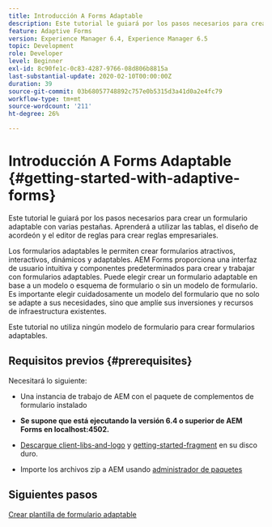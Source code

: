 ```yaml
---
title: Introducción A Forms Adaptable
description: Este tutorial le guiará por los pasos necesarios para crear un formulario adaptable con varias pestañas. Aprenderá a utilizar las tablas, el diseño de acordeón y el editor de reglas para crear reglas empresariales.
feature: Adaptive Forms
version: Experience Manager 6.4, Experience Manager 6.5
topic: Development
role: Developer
level: Beginner
exl-id: 8c90fe1c-0c83-4287-9766-08d806b8815a
last-substantial-update: 2020-02-10T00:00:00Z
duration: 39
source-git-commit: 03b68057748892c757e0b5315d3a41d0a2e4fc79
workflow-type: tm+mt
source-wordcount: '211'
ht-degree: 26%

---
```


# Introducción A Forms Adaptable {#getting-started-with-adaptive-forms}

Este tutorial le guiará por los pasos necesarios para crear un formulario adaptable con varias pestañas. Aprenderá a utilizar las tablas, el diseño de acordeón y el editor de reglas para crear reglas empresariales.

Los formularios adaptables le permiten crear formularios atractivos, interactivos, dinámicos y adaptables. AEM Forms proporciona una interfaz de usuario intuitiva y componentes predeterminados para crear y trabajar con formularios adaptables. Puede elegir crear un formulario adaptable en base a un modelo o esquema de formulario o sin un modelo de formulario. Es importante elegir cuidadosamente un modelo del formulario que no solo se adapte a sus necesidades, sino que amplíe sus inversiones y recursos de infraestructura existentes.

Este tutorial no utiliza ningún modelo de formulario para crear formularios adaptables.

## Requisitos previos {#prerequisites}

Necesitará lo siguiente:

* Una instancia de trabajo de AEM con el paquete de complementos de formulario instalado

* **Se supone que está ejecutando la versión 6.4 o superior de AEM Forms en localhost:4502.**

* [Descargue client-libs-and-logo](assets/client-libs-and-logo.zip) y [getting-started-fragment](assets/getting-started-fragment.zip) en su disco duro.

* Importe los archivos zip a AEM usando [administrador de paquetes](http://localhost:4502/crx/packmgr/index.jsp)

## Siguientes pasos

[Crear plantilla de formulario adaptable](./create-adaptive-form-template.md)
